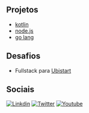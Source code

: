 ## Projetos

- [kotlin](https://github.com/brtmvdl/kotlin)
- [node.js](https://github.com/brtmvdl/nodejs)
- [go lang](https://github.com/brtmvdl/go)

## Desafios

- Fullstack para [Ubistart](https://github.com/brtmvdl/ubistart)

## Sociais

[![Linkdin](https://img.shields.io/badge/LinkedIn-0077B5?style=for-the-badge&logo=linkedin&logoColor=white)](https://www.linkedin.com/in/brtmvdl/)
[![Twitter](https://img.shields.io/badge/Twitter-1DA1F2?style=for-the-badge&logo=twitter&logoColor=white)](https://twitter.com/brtmvdl)
[![Youtube](https://img.shields.io/badge/YouTube-FF0000?style=for-the-badge&logo=youtube&logoColor=white)](https://www.youtube.com/channel/UCFZY5-Pc7xJRAnko2FqneTw)
